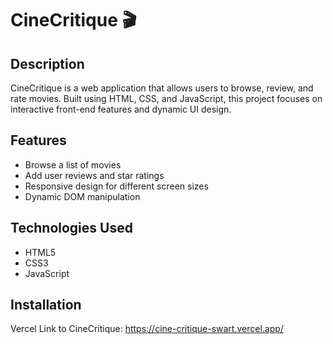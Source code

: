 # CineCritique 🎬

## Description
CineCritique is a web application that allows users to browse, review, and rate movies. Built using HTML, CSS, and JavaScript, this project focuses on interactive front-end features and dynamic UI design.

## Features
- Browse a list of movies
- Add user reviews and star ratings
- Responsive design for different screen sizes
- Dynamic DOM manipulation

## Technologies Used
- HTML5
- CSS3
- JavaScript

## Installation
Vercel Link to CineCritique: https://cine-critique-swart.vercel.app/
